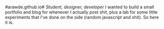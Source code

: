 #arawde.github.io#
_Student, designer, developer_
I wanted to build a small portfolio and blog for whenever I actually post shit, plus a lab for some little experiments that I've done on the side (random javascript and shit). So here it is.
